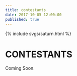 ```yaml
---
title: contestants
date: 2017-10-05 12:00:00
published: true
---
```


<div class="saturn">
  {% include svgs/saturn.html %}
</div>

# CONTESTANTS

Coming Soon.

